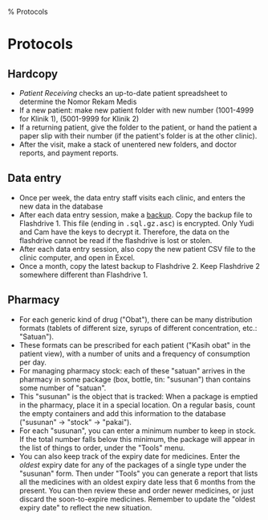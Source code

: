 % Protocols

# Protocols

## Hardcopy

  * _Patient Receiving_ checks an up-to-date patient spreadsheet to
    determine the Nomor Rekam Medis
  * If a new patient: make new patient folder with new
    number (1001-4999 for Klinik 1), (5001-9999 for Klinik 2)
  * If a returning patient, give the folder to the patient,
              or hand the patient a paper slip with their number (if
              the patient's folder is at the other clinic).
  * After the visit, make a stack of unentered new folders,
              and doctor reports, and payment reports.

## Data entry

 * Once per week, the data entry staff visits each clinic,
              and enters the new data in the database
 * After each data entry session, make a <a
              href="cgi/run">backup</a>. Copy the backup file to
              Flashdrive 1. This file (ending in <tt>.sql.gz.asc</tt>)
              is encrypted. Only Yudi and Cam have the keys to decrypt
              it. Therefore, the data on the flashdrive cannot be read
              if the flashdrive is lost or stolen.
 * After each data entry session, also copy the new patient
              CSV file to the clinic computer, and open in Excel.
 * Once a month, copy the latest backup to Flashdrive
              2. Keep Flashdrive 2 somewhere different than Flashdrive
              1.

## Pharmacy

 * For each generic kind of drug ("Obat"), there can be
       many distribution formats (tablets of different size,
              syrups of different concentration, etc.: "Satuan").
 * These formats can be prescribed for each patient ("Kasih
              obat" in the patient view), with a number of units and a
              frequency of consumption per day.
 * For managing pharmacy stock: each of these "satuan"
              arrives in the pharmacy in some package (box, bottle,
              tin: "susunan") than contains some number of
              "satuan".
 * This "susunan" is the object that is tracked: When a
              package is emptied in the pharmacy, place it in a
              special location. On a regular basis, count the empty
              containers and add this information to the database
              ("susunan" -> "stock" -> "pakai").
 * For each "susunan", you can enter a minimum number to
              keep in stock. If the total number falls below this
              minimum, the package will appear in the list of things
              to order, under the "Tools" menu.
 * You can also keep track of the expiry date for
              medicines. Enter the <i>oldest</i> expiry date for any
              of the packages of a single type under the "susunan"
              form. Then under "Tools" you can generate a report that
              lists all the medicines with an oldest expiry date less
              that 6 months from the present. You can then review
              these and order newer medicines, or just discard the
              soon-to-expire medicines. Remember to update the "oldest
              expiry date" to reflect the new situation.
